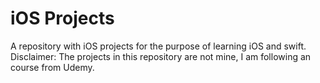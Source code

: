 # iOS Projects

A repository with iOS projects for the purpose of learning iOS and swift. 
Disclaimer: The projects in this repository are not mine, I am following an course from Udemy.
